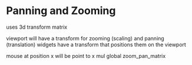 # Panning and Zooming

uses 3d transform matrix

viewport will have a transform for zooming (scaling) and panning (translation)
widgets have a transform that positions them on the viewport

mouse at position x will be point to x mul global zoom_pan_matrix 